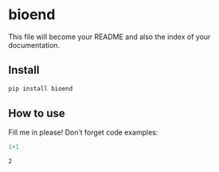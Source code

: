 bioend
================

<!-- WARNING: THIS FILE WAS AUTOGENERATED! DO NOT EDIT! -->

This file will become your README and also the index of your
documentation.

## Install

``` sh
pip install bioend
```

## How to use

Fill me in please! Don’t forget code examples:

``` python
1+1
```

    2
